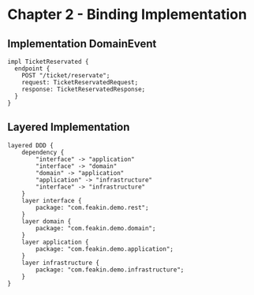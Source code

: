 # Chapter 2 - Binding Implementation

## Implementation DomainEvent

```feakin
impl TicketReservated {
  endpoint {
    POST "/ticket/reservate";
    request: TicketReservatedRequest;
    response: TicketReservatedResponse;
  }
}
```

## Layered Implementation

```feakin
layered DDD {
    dependency {
        "interface" -> "application"
        "interface" -> "domain"
        "domain" -> "application"
        "application" -> "infrastructure"
        "interface" -> "infrastructure"
    }
    layer interface {
        package: "com.feakin.demo.rest";
    }
    layer domain {
        package: "com.feakin.demo.domain";
    }
    layer application {
        package: "com.feakin.demo.application";
    }
    layer infrastructure {
        package: "com.feakin.demo.infrastructure";
    }
}
```